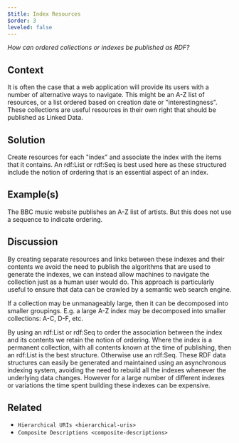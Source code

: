 ```yaml
---
$title: Index Resources
$order: 3
leveled: false
---
```


*How can ordered collections or indexes be published as RDF?*

## Context

It is often the case that a web application will provide its users with a number of alternative ways to navigate. This might be an A-Z list of resources, or a list ordered based on creation date or "interestingness". These collections are useful resources in their own right that should be published as Linked Data.

## Solution

Create resources for each "index" and associate the index with the items that it contains. An rdf:List or rdf:Seq is best used here as these structured include the notion of ordering that is an essential aspect of an index.

## Example(s)

The BBC music website publishes an A-Z list of artists. But this does not use a sequence to indicate ordering.

## Discussion

By creating separate resources and links between these indexes and their contents we avoid the need to publish the algorithms that are used to generate the indexes, we can instead allow machines to navigate the collection just as a human user would do. This approach is particularly useful to ensure that data can be crawled by a semantic web search engine.

If a collection may be unmanageably large, then it can be decomposed into smaller groupings. E.g. a large A-Z index may be decomposed into smaller collections: A-C, D-F, etc.

By using an rdf:List or rdf:Seq to order the association between the index and its contents we retain the notion of ordering. Where the index is a permanent collection, with all contents known at the time of publishing, then an rdf:List is the best structure. Otherwise use an rdf:Seq. These RDF data structures can easily be generated and maintained using an asynchronous indexing system, avoiding the need to rebuild all the indexes whenever the underlying data changes. However for a large number of different indexes or variations the time spent building these indexes can be expensive.

## Related

- `Hierarchical URIs <hierarchical-uris>`
- `Composite Descriptions <composite-descriptions>`
